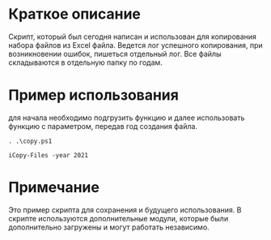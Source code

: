# Краткое описание
Скрипт, который был сегодня написан и использован для копирования набора файлов из Excel файла.
Ведется лог успешного копирования, при возникновении ошибок, пишеться отдельный лог.
Все файлы складываются в отдельную папку по годам.

# Пример использования

для начала необходимо подгрузить функцию и далее использовать функцию с параметром, передав год создания файла.

```
. .\copy.ps1

iCopy-Files -year 2021
```

# Примечание
Это пример скрипта для сохранения и будущего использования.
В скрипте используются дополнительные модули, которые были дополнительно загружены и могут работать независимо.